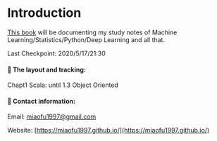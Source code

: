 # Introduction

[This book](https://miaofu1997.gitbook.io/study-notes/) will be documenting my study notes of Machine Learning/Statistics/Python/Deep Learning and all that.

Last Checkpoint: 2020/5/17/21:30

#### 

#### 📒 The layout and tracking:

Chapt1 Scala: until 1.3 Object Oriented

#### 

#### 📩 Contact information:

Email: miaofu1997@gmail.com

Website: [https://miaofu1997.github.io/](https://miaofu1997.github.io/)



